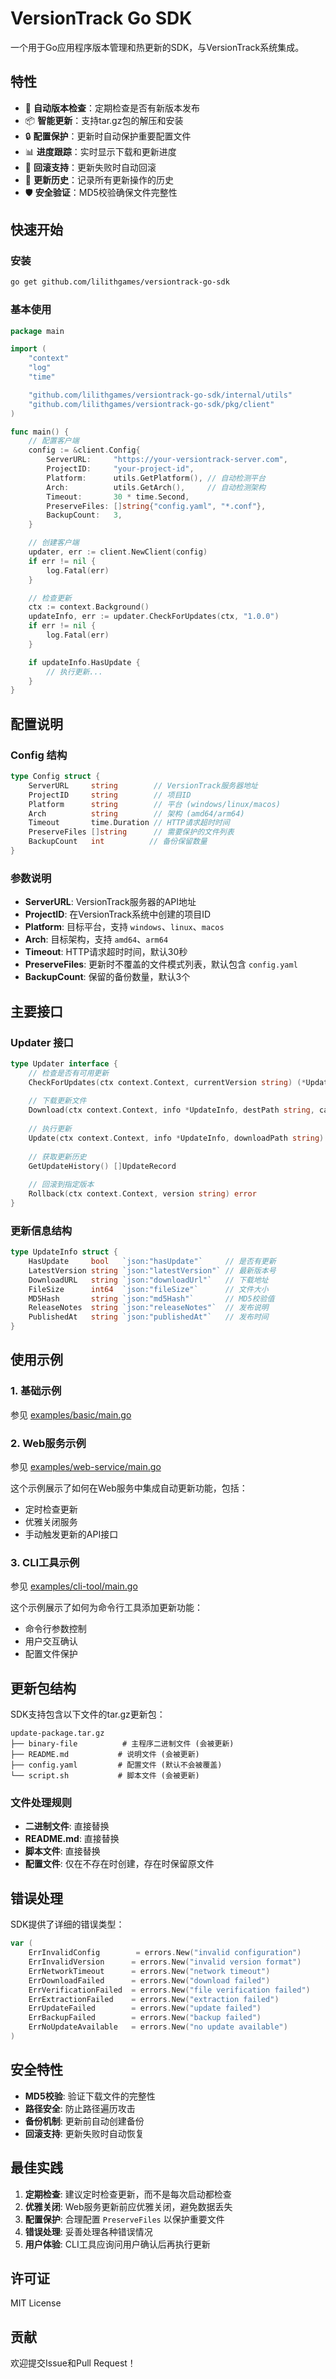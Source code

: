 # VersionTrack Go SDK

一个用于Go应用程序版本管理和热更新的SDK，与VersionTrack系统集成。

## 特性

- 🚀 **自动版本检查**：定期检查是否有新版本发布
- 📦 **智能更新**：支持tar.gz包的解压和安装
- 🔒 **配置保护**：更新时自动保护重要配置文件
- 📊 **进度跟踪**：实时显示下载和更新进度
- 🔄 **回滚支持**：更新失败时自动回滚
- 📝 **更新历史**：记录所有更新操作的历史
- 🛡️ **安全验证**：MD5校验确保文件完整性

## 快速开始

### 安装

```bash
go get github.com/lilithgames/versiontrack-go-sdk
```

### 基本使用

```go
package main

import (
    "context"
    "log"
    "time"

    "github.com/lilithgames/versiontrack-go-sdk/internal/utils"
    "github.com/lilithgames/versiontrack-go-sdk/pkg/client"
)

func main() {
    // 配置客户端
    config := &client.Config{
        ServerURL:     "https://your-versiontrack-server.com",
        ProjectID:     "your-project-id",
        Platform:      utils.GetPlatform(), // 自动检测平台
        Arch:          utils.GetArch(),     // 自动检测架构
        Timeout:       30 * time.Second,
        PreserveFiles: []string{"config.yaml", "*.conf"},
        BackupCount:   3,
    }

    // 创建客户端
    updater, err := client.NewClient(config)
    if err != nil {
        log.Fatal(err)
    }

    // 检查更新
    ctx := context.Background()
    updateInfo, err := updater.CheckForUpdates(ctx, "1.0.0")
    if err != nil {
        log.Fatal(err)
    }

    if updateInfo.HasUpdate {
        // 执行更新...
    }
}
```

## 配置说明

### Config 结构

```go
type Config struct {
    ServerURL     string        // VersionTrack服务器地址
    ProjectID     string        // 项目ID
    Platform      string        // 平台 (windows/linux/macos)
    Arch          string        // 架构 (amd64/arm64)
    Timeout       time.Duration // HTTP请求超时时间
    PreserveFiles []string      // 需要保护的文件列表
    BackupCount   int          // 备份保留数量
}
```

### 参数说明

- **ServerURL**: VersionTrack服务器的API地址
- **ProjectID**: 在VersionTrack系统中创建的项目ID
- **Platform**: 目标平台，支持 `windows`、`linux`、`macos`
- **Arch**: 目标架构，支持 `amd64`、`arm64`
- **Timeout**: HTTP请求超时时间，默认30秒
- **PreserveFiles**: 更新时不覆盖的文件模式列表，默认包含 `config.yaml`
- **BackupCount**: 保留的备份数量，默认3个

## 主要接口

### Updater 接口

```go
type Updater interface {
    // 检查是否有可用更新
    CheckForUpdates(ctx context.Context, currentVersion string) (*UpdateInfo, error)
    
    // 下载更新文件
    Download(ctx context.Context, info *UpdateInfo, destPath string, callback ProgressCallback) error
    
    // 执行更新
    Update(ctx context.Context, info *UpdateInfo, downloadPath string) error
    
    // 获取更新历史
    GetUpdateHistory() []UpdateRecord
    
    // 回滚到指定版本
    Rollback(ctx context.Context, version string) error
}
```

### 更新信息结构

```go
type UpdateInfo struct {
    HasUpdate     bool   `json:"hasUpdate"`     // 是否有更新
    LatestVersion string `json:"latestVersion"` // 最新版本号
    DownloadURL   string `json:"downloadUrl"`   // 下载地址
    FileSize      int64  `json:"fileSize"`      // 文件大小
    MD5Hash       string `json:"md5Hash"`       // MD5校验值
    ReleaseNotes  string `json:"releaseNotes"`  // 发布说明
    PublishedAt   string `json:"publishedAt"`   // 发布时间
}
```

## 使用示例

### 1. 基础示例

参见 [examples/basic/main.go](examples/basic/main.go)

### 2. Web服务示例

参见 [examples/web-service/main.go](examples/web-service/main.go)

这个示例展示了如何在Web服务中集成自动更新功能，包括：
- 定时检查更新
- 优雅关闭服务
- 手动触发更新的API接口

### 3. CLI工具示例

参见 [examples/cli-tool/main.go](examples/cli-tool/main.go)

这个示例展示了如何为命令行工具添加更新功能：
- 命令行参数控制
- 用户交互确认
- 配置文件保护

## 更新包结构

SDK支持包含以下文件的tar.gz更新包：

```
update-package.tar.gz
├── binary-file          # 主程序二进制文件 (会被更新)
├── README.md           # 说明文件 (会被更新)
├── config.yaml         # 配置文件 (默认不会被覆盖)
└── script.sh           # 脚本文件 (会被更新)
```

### 文件处理规则

- **二进制文件**: 直接替换
- **README.md**: 直接替换
- **脚本文件**: 直接替换
- **配置文件**: 仅在不存在时创建，存在时保留原文件

## 错误处理

SDK提供了详细的错误类型：

```go
var (
    ErrInvalidConfig        = errors.New("invalid configuration")
    ErrInvalidVersion      = errors.New("invalid version format")
    ErrNetworkTimeout      = errors.New("network timeout")
    ErrDownloadFailed      = errors.New("download failed")
    ErrVerificationFailed  = errors.New("file verification failed")
    ErrExtractionFailed    = errors.New("extraction failed")
    ErrUpdateFailed        = errors.New("update failed")
    ErrBackupFailed        = errors.New("backup failed")
    ErrNoUpdateAvailable   = errors.New("no update available")
)
```

## 安全特性

- **MD5校验**: 验证下载文件的完整性
- **路径安全**: 防止路径遍历攻击
- **备份机制**: 更新前自动创建备份
- **回滚支持**: 更新失败时自动恢复

## 最佳实践

1. **定期检查**: 建议定时检查更新，而不是每次启动都检查
2. **优雅关闭**: Web服务更新前应优雅关闭，避免数据丢失
3. **配置保护**: 合理配置 `PreserveFiles` 以保护重要文件
4. **错误处理**: 妥善处理各种错误情况
5. **用户体验**: CLI工具应询问用户确认后再执行更新

## 许可证

MIT License

## 贡献

欢迎提交Issue和Pull Request！